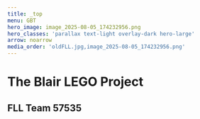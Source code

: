 ```yaml
---
title: _top
menu: GBT
hero_image: image_2025-08-05_174232956.png
hero_classes: 'parallax text-light overlay-dark hero-large'
arrow: noarrow
media_order: 'oldFLL.jpg,image_2025-08-05_174232956.png'
---
```


# **The Blair LEGO Project**
## FLL Team 57535
